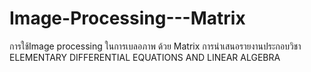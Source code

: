 # Image-Processing---Matrix
การใช้Image processing ในการเบลอภาพ ด้วย Matrix  การนำเสนอรายงานประกอบวิชา ELEMENTARY DIFFERENTIAL EQUATIONS AND LINEAR ALGEBRA
